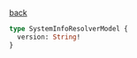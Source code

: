 [back](../../tableOfContent.md)


```graphql
type SystemInfoResolverModel {
  version: String!
}
```

